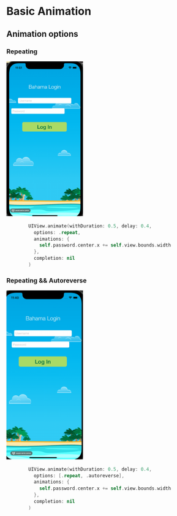 # Basic Animation 

## Animation options    
### Repeating   
<img src="https://github.com/YamamotoDesu/Animation/blob/main/BahamaAirLoginScreen/repeat.gif" width="200">   

```swift
        UIView.animate(withDuration: 0.5, delay: 0.4,
          options: .repeat,
          animations: {
            self.password.center.x += self.view.bounds.width
          },
          completion: nil
        )
``` 

### Repeating  && Autoreverse
<img src="https://github.com/YamamotoDesu/Animation/blob/main/BahamaAirLoginScreen/autoreverse.gif" width="200">   

```swift
        UIView.animate(withDuration: 0.5, delay: 0.4,
          options: [.repeat, .autoreverse],
          animations: {
            self.password.center.x += self.view.bounds.width
          },
          completion: nil
        )
```
